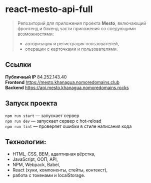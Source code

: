 # react-mesto-api-full
> Репозиторий для приложения проекта **Mesto**, включающий фронтенд и бэкенд части приложения со следующими возможностями:
> - авторизация и регистрация пользователей,
> - операции с карточками и пользователями. 

## Ссылки
**Публичный IP** 84.252.143.40  
**Frontend** https://mesto.khanagua.nomoredomains.club  
**Backend** https://api.mesto.khanagua.nomoredomains.rocks 

## Запуск проекта
`npm run start` — запускает сервер  
`npm run dev` — запускает сервер с hot-reload  
`npm run lint` — проверяет ошибки в стиле написания кода  

## Технологии:
* HTML, CSS, BEM, адаптивная вёрстка,
* JavaScript, ООП, API, 
* NPM, Webpack, Babel,
* React (хуки, компоненты, стейты, контекст),
* работа с токенами и localStorage.